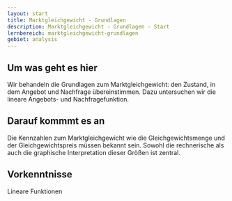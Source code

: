 ```yaml
---
layout: start
title: Marktgleichgewicht - Grundlagen
description: Marktgleichgewicht - Grundlagen - Start
lernbereich: marktgleichgewicht-grundlagen
gebiet: analysis
---
```


## Um was geht es hier

Wir behandeln die Grundlagen zum Marktgleichgewicht: den Zustand, in dem Angebot und Nachfrage übereinstimmen. Dazu untersuchen wir die lineare Angebots- und Nachfragefunktion.

## Darauf kommmt es an

Die Kennzahlen zum Marktgleichgewicht wie die Gleichgewichtsmenge und der Gleichgewichtspreis müssen bekannt sein. Sowohl die rechnerische als auch die graphische Interpretation dieser Größen ist zentral.

## Vorkenntnisse

Lineare Funktionen
